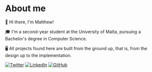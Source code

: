 # About me

👋 Hi there, I'm Matthew!

🎓 I'm a second-year student at the University of Malta, pursuing a Bachelor's degree in Computer Science.

🖥️ All projects found here are built from the ground up, that is, from the design up to the implementation.

[![Twitter](https://img.shields.io/badge/-Twitter-1DA1F2?style=flat&logo=twitter&logoColor=white)](https://twitter.com/YourTwitterHandle)
[![LinkedIn](https://img.shields.io/badge/-LinkedIn-0077B5?style=flat&logo=linkedin&logoColor=white)](https://www.linkedin.com/in/YourLinkedInProfile)
[![GitHub](https://img.shields.io/badge/-GitHub-181717?style=flat&logo=github&logoColor=white)](https://github.com/YourGitHubUsername)
